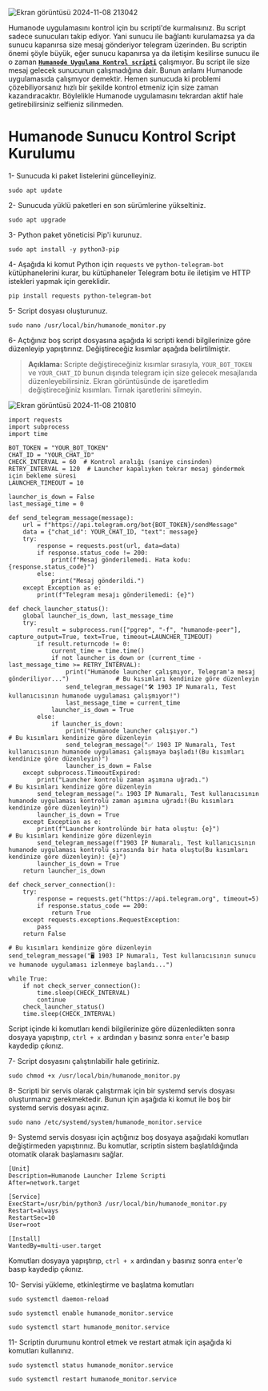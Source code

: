 ![Ekran görüntüsü 2024-11-08 213042](https://github.com/user-attachments/assets/2d6ad775-bc70-4790-8130-70ccfa6851f2)

Humanode uygulamasını kontrol için bu scripti'de kurmalısınız. Bu script sadece sunucuları takip ediyor. Yani sunucu ile bağlantı kurulamazsa ya da sunucu kapanırsa size mesaj gönderiyor telegram üzerinden. Bu scriptin önemi şöyle büyük, eğer sunucu kapanırsa ya da iletişim kesilirse sunucu ile o zaman <a href="https://github.com/Lorento34/humanode/blob/main/Humanode%20Uygulama%20Kontrol.md"><b>```Humanode Uygulama Kontrol scripti```</b></a> çalışmıyor. Bu script ile size mesaj gelecek sunucunun çalışmadığına dair. Bunun anlamı Humanode uygulamasıda çalışmıyor demektir. Hemen sunucuda ki problemi çözebiliyorsanız hızlı bir şekilde kontrol etmeniz için size zaman kazandıracaktır. Böylelikle Humanode uygulamasını tekrardan aktif hale getirebilirsiniz selfieniz silinmeden.



# Humanode Sunucu Kontrol Script Kurulumu

1- Sunucuda ki paket listelerini güncelleyiniz.

```
sudo apt update
```

2- Sunucuda yüklü paketleri en son sürümlerine yükseltiniz.
```
sudo apt upgrade
```

3- Python paket yöneticisi Pip'i kurunuz.
```
sudo apt install -y python3-pip
```

4- Aşağıda ki komut Python için ```requests``` ve ```python-telegram-bot``` kütüphanelerini kurar, bu kütüphaneler Telegram botu ile iletişim ve HTTP istekleri yapmak için gereklidir.
```
pip install requests python-telegram-bot
```

5- Script dosyası oluşturunuz.
```
sudo nano /usr/local/bin/humanode_monitor.py
```

6- Açtığınız boş script dosyasına aşağıda ki scripti kendi bilgilerinize göre düzenleyip yapıştırınız. Değiştireceğiz kısımlar aşağıda belirtilmiştir.

> <b> Açıklama: </b> Scripte değiştireceğiniz kısımlar sırasıyla, ```YOUR_BOT_TOKEN``` ve ```YOUR_CHAT_ID``` bunun dışında telegram için size gelecek mesajlarıda düzenleyebilirsiniz. Ekran görüntüsünde de işaretledim değiştireceğiniz kısımları. Tırnak işaretlerini  silmeyin.

![Ekran görüntüsü 2024-11-08 210810](https://github.com/user-attachments/assets/ab04a66a-eef3-4146-b1ea-b52bd6988269)


```Sieve
import requests
import subprocess
import time

BOT_TOKEN = "YOUR_BOT_TOKEN"
CHAT_ID = "YOUR_CHAT_ID"
CHECK_INTERVAL = 60  # Kontrol aralığı (saniye cinsinden)
RETRY_INTERVAL = 120  # Launcher kapalıyken tekrar mesaj göndermek için bekleme süresi
LAUNCHER_TIMEOUT = 10  

launcher_is_down = False  
last_message_time = 0

def send_telegram_message(message):
    url = f"https://api.telegram.org/bot{BOT_TOKEN}/sendMessage"
    data = {"chat_id": YOUR_CHAT_ID, "text": message}
    try:
        response = requests.post(url, data=data)
        if response.status_code != 200:
            print(f"Mesaj gönderilemedi. Hata kodu: {response.status_code}")
        else:
            print("Mesaj gönderildi.")
    except Exception as e:
        print(f"Telegram mesajı gönderilemedi: {e}")

def check_launcher_status():
    global launcher_is_down, last_message_time
    try:
        result = subprocess.run(["pgrep", "-f", "humanode-peer"], capture_output=True, text=True, timeout=LAUNCHER_TIMEOUT)
        if result.returncode != 0:
            current_time = time.time()
            if not launcher_is_down or (current_time - last_message_time >= RETRY_INTERVAL):
                print("Humanode launcher çalışmıyor, Telegram'a mesaj gönderiliyor...")             # Bu kısımları kendinize göre düzenleyin
                send_telegram_message("🛠️ 1903 IP Numaralı, Test kullanıcısının humanode uygulaması çalışmıyor!")
                last_message_time = current_time
            launcher_is_down = True
        else:
            if launcher_is_down:
                print("Humanode launcher çalışıyor.")                       # Bu kısımları kendinize göre düzenleyin
                send_telegram_message("✅ 1903 IP Numaralı, Test kullanıcısının humanode uygulaması çalışmaya başladı!(Bu kısımları kendinize göre düzenleyin)")
                launcher_is_down = False
    except subprocess.TimeoutExpired:
        print("Launcher kontrolü zaman aşımına uğradı.")                    # Bu kısımları kendinize göre düzenleyin
        send_telegram_message("⚠️ 1903 IP Numaralı, Test kullanıcısının humanode uygulaması kontrolü zaman aşımına uğradı!(Bu kısımları kendinize göre düzenleyin)")
        launcher_is_down = True
    except Exception as e:
        print(f"Launcher kontrolünde bir hata oluştu: {e}")                 # Bu kısımları kendinize göre düzenleyin
        send_telegram_message(f"1903 IP Numaralı, Test kullanıcısının humanode uygulaması kontrolü sırasında bir hata oluştu(Bu kısımları kendinize göre düzenleyin): {e}")
        launcher_is_down = True
    return launcher_is_down

def check_server_connection():
    try:
        response = requests.get("https://api.telegram.org", timeout=5)
        if response.status_code == 200:
            return True
    except requests.exceptions.RequestException:
        pass
    return False
                                                                             # Bu kısımları kendinize göre düzenleyin
send_telegram_message("🖥️ 1903 IP Numaralı, Test kullanıcısının sunucu ve humanode uygulaması izlenmeye başlandı...")

while True:
    if not check_server_connection():
        time.sleep(CHECK_INTERVAL)
        continue
    check_launcher_status()
    time.sleep(CHECK_INTERVAL)
```

Script içinde ki komutları kendi bilgilerinize göre düzenledikten sonra dosyaya yapıştırıp, ```ctrl + x``` ardından ```y``` basınız sonra ```enter```'e basıp kaydedip çıkınız.


7- Script dosyasını çalıştırılabilir hale getiriniz.
```
sudo chmod +x /usr/local/bin/humanode_monitor.py
```

8- Scripti bir servis olarak çalıştırmak için bir systemd servis dosyası oluşturmanız gerekmektedir. Bunun için aşağıda ki komut ile boş bir systemd servis dosyası açınız.
```
sudo nano /etc/systemd/system/humanode_monitor.service
```

9- Systemd servis dosyası için açtığınız boş dosyaya aşağıdaki komutları değiştirmeden yapıştırınız. Bu komutlar, scriptin sistem başlatıldığında otomatik olarak başlamasını sağlar.
```
[Unit]
Description=Humanode Launcher İzleme Scripti
After=network.target

[Service]
ExecStart=/usr/bin/python3 /usr/local/bin/humanode_monitor.py
Restart=always
RestartSec=10
User=root

[Install]
WantedBy=multi-user.target
```

Komutları dosyaya yapıştırıp, ```ctrl + x``` ardından ```y``` basınız sonra ```enter```'e basıp kaydedip çıkınız.


10- Servisi yükleme, etkinleştirme ve başlatma komutları
```
sudo systemctl daemon-reload
```
```
sudo systemctl enable humanode_monitor.service
```
```
sudo systemctl start humanode_monitor.service
```

11- Scriptin durumunu kontrol etmek ve restart atmak için aşağıda ki komutları kullanınız.
```
sudo systemctl status humanode_monitor.service
```
```
sudo systemctl restart humanode_monitor.service
```
